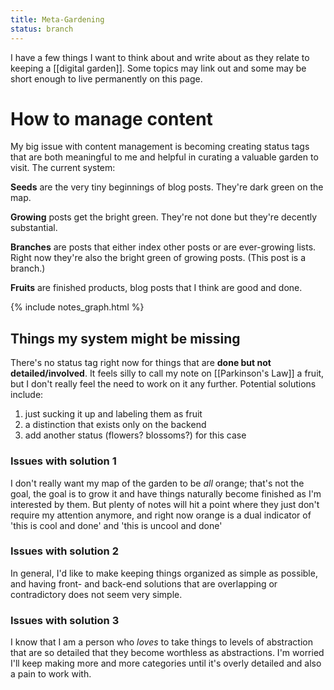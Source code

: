 ```yaml
---
title: Meta-Gardening
status: branch
---
```


I have a few things I want to think about and write about as they relate to keeping a [[digital garden]]. Some topics may link out and some may be short enough to live permanently on this page.

# How to manage content

My big issue with content management is becoming creating status tags that are both meaningful to me and helpful in curating a valuable garden to visit. The current system:

**Seeds** are the very tiny beginnings of blog posts. They're dark green on the map.

**Growing** posts get the bright green. They're not done but they're decently substantial.

**Branches** are posts that either index other posts or are ever-growing lists. Right now they're also the bright green of growing posts. (This post is a branch.)

**Fruits** are finished products, blog posts that I think are good and done.

{% include notes_graph.html %}

## Things my system might be missing

There's no status tag right now for things that are **done but not detailed/involved**. It feels silly to call my note on [[Parkinson's Law]] a fruit, but I don't really feel the need to work on it any further. Potential solutions include:

1. just sucking it up and labeling them as fruit
2. a distinction that exists only on the backend
3. add another status (flowers? blossoms?) for this case

### Issues with solution 1

I don't really want my map of the garden to be *all* orange; that's not the goal, the goal is to grow it and have things naturally become finished as I'm interested by them. But plenty of notes will hit a point where they just don't require my attention anymore, and right now orange is a dual indicator of 'this is cool and done' and 'this is uncool and done'

### Issues with solution 2

In general, I'd like to make keeping things organized as simple as possible, and having front- and back-end solutions that are overlapping or contradictory does not seem very simple.

### Issues with solution 3

I know that I am a person who *loves* to take things to levels of abstraction that are so detailed that they become worthless as abstractions. I'm worried I'll keep making more and more categories until it's overly detailed and also a pain to work with.